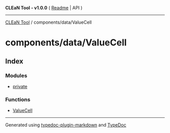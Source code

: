 **CLEaN Tool - v1.0.0** ( [Readme](../../../README.md) \| API )

***

[CLEaN Tool](../../../modules.md) / components/data/ValueCell

# components/data/ValueCell

## Index

### Modules

- [private](private/README.md)

### Functions

- [ValueCell](functions/ValueCell.md)

***

Generated using [typedoc-plugin-markdown](https://www.npmjs.com/package/typedoc-plugin-markdown) and [TypeDoc](https://typedoc.org/)
